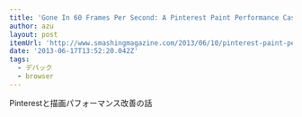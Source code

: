 ```yaml
---
title: 'Gone In 60 Frames Per Second: A Pinterest Paint Performance Case Study | Smashing Magazine'
author: azu
layout: post
itemUrl: 'http://www.smashingmagazine.com/2013/06/10/pinterest-paint-performance-case-study/'
date: '2013-06-17T13:52:20.042Z'
tags:
  - デバック
  - browser
---
```

Pinterestと描画パフォーマンス改善の話
